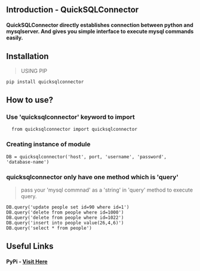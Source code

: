 ## Introduction - QuickSQLConnector
#### QuickSQLConnector directly establishes connection between python and mysqlserver. And gives you simple interface to execute mysql commands easily.
## Installation
> USING PIP

``` pip install quicksqlconnector ```

## How to use?

### Use 'quicksqlconnector' keyword to import

```  from quicksqlconnector import quicksqlconnector```

  
### Creating instance of module

```DB = quicksqlconnector('host', port, 'username', 'password', 'database-name')```


### quicksqlconnector only have one method which is 'query'



> pass your 'mysql commnad' as a 'string' in 'query' method to execute query.




    DB.query('update people set id=90 where id=1')
    DB.query('delete from people where id=1000')
    DB.query('delete from people where id=1022')
    DB.query('insert into people value(26,4,6)')
    DB.query('select * from people')
    
## Useful Links

#### PyPi - [Visit Here](https://pypi.org/project/quicksqlconnector/)

